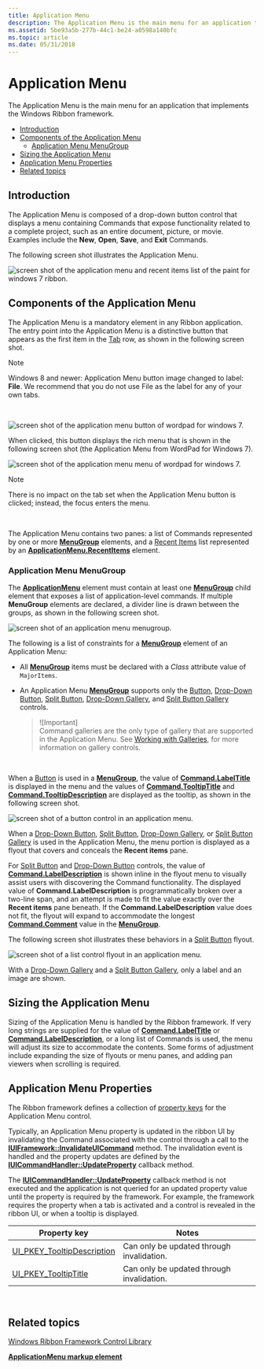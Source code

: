 ```yaml
---
title: Application Menu
description: The Application Menu is the main menu for an application that implements the Windows Ribbon framework.
ms.assetid: 5be93a5b-277b-44c1-be24-a0598a140bfc
ms.topic: article
ms.date: 05/31/2018
---
```


# Application Menu

The Application Menu is the main menu for an application that implements the Windows Ribbon framework.

-   [Introduction](#introduction)
-   [Components of the Application Menu](#components-of-the-application-menu)
    -   [Application Menu MenuGroup](#application-menu-menugroup)
-   [Sizing the Application Menu](#sizing-the-application-menu)
-   [Application Menu Properties](#application-menu-properties)
-   [Related topics](#related-topics)

## Introduction

The Application Menu is composed of a drop-down button control that displays a menu containing Commands that expose functionality related to a complete project, such as an entire document, picture, or movie. Examples include the **New**, **Open**, **Save**, and **Exit** Commands.

The following screen shot illustrates the Application Menu.

![screen shot of the application menu and recent items list of the paint for windows 7 ribbon.](images/controls/recentitems.png)

## Components of the Application Menu

The Application Menu is a mandatory element in any Ribbon application. The entry point into the Application Menu is a distinctive button that appears as the first item in the [Tab](windowsribbon-controls-tab.md) row, as shown in the following screen shot.

> [!Note]  
> Windows 8 and newer: Application Menu button image changed to label: **File**. We recommend that you do not use File as the label for any of your own tabs.

 

![screen shot of the application menu button of wordpad for windows 7.](images/overviews/applicationmenu-button.png)

When clicked, this button displays the rich menu that is shown in the following screen shot (the Application Menu from WordPad for Windows 7).

![screen shot of the application menu menu of wordpad for windows 7.](images/overviews/applicationmenu-menu.png)

> [!Note]  
> There is no impact on the tab set when the Application Menu button is clicked; instead, the focus enters the menu.

 

The Application Menu contains two panes: a list of Commands represented by one or more [**MenuGroup**](windowsribbon-element-menugroup.md) elements, and a [Recent Items](windowsribbon-controls-recentitems.md) list represented by an [**ApplicationMenu.RecentItems**](windowsribbon-element-applicationmenu-recentitems.md) element.

### Application Menu MenuGroup

The [**ApplicationMenu**](windowsribbon-element-applicationmenu.md) element must contain at least one [**MenuGroup**](windowsribbon-element-menugroup.md) child element that exposes a list of application-level commands. If multiple **MenuGroup** elements are declared, a divider line is drawn between the groups, as shown in the following screen shot.

![screen shot of an application menu menugroup.](images/overviews/applicationmenu-menugroup.png)

The following is a list of constraints for a [**MenuGroup**](windowsribbon-element-menugroup.md) element of an Application Menu:

-   All [**MenuGroup**](windowsribbon-element-menugroup.md) items must be declared with a *Class* attribute value of `MajorItems`.
-   An Application Menu [**MenuGroup**](windowsribbon-element-menugroup.md) supports only the [Button](windowsribbon-controls-button.md), [Drop-Down Button](windowsribbon-controls-dropdownbutton.md), [Split Button](windowsribbon-controls-splitbutton.md), [Drop-Down Gallery](windowsribbon-controls-dropdowngallery.md), and [Split Button Gallery](windowsribbon-controls-splitbuttongallery.md) controls.
    > ![Important]  
    > Command galleries are the only type of gallery that are supported in the Application Menu. See [Working with Galleries](./ribbon-controls-galleries.md), for more information on gallery controls.

     

When a [Button](windowsribbon-controls-button.md) is used in a [**MenuGroup**](windowsribbon-element-menugroup.md), the value of [**Command.LabelTitle**](windowsribbon-element-command-labeltitle.md) is displayed in the menu and the values of [**Command.TooltipTitle**](windowsribbon-element-command-tooltiptitle.md) and [**Command.TooltipDescription**](windowsribbon-element-command-tooltipdescription.md) are displayed as the tooltip, as shown in the following screen shot.

![screen shot of a button control in an application menu.](images/overviews/applicationmenu-menubutton.png)

When a [Drop-Down Button](windowsribbon-controls-dropdownbutton.md), [Split Button](windowsribbon-controls-splitbutton.md), [Drop-Down Gallery](windowsribbon-controls-dropdowngallery.md), or [Split Button Gallery](windowsribbon-controls-splitbuttongallery.md) is used in the Application Menu, the menu portion is displayed as a flyout that covers and conceals the **Recent items** pane.

For [Split Button](windowsribbon-controls-splitbutton.md) and [Drop-Down Button](windowsribbon-controls-dropdownbutton.md) controls, the value of [**Command.LabelDescription**](windowsribbon-element-command-labeldescription.md) is shown inline in the flyout menu to visually assist users with discovering the Command functionality. The displayed value of **Command.LabelDescription** is programmatically broken over a two-line span, and an attempt is made to fit the value exactly over the **Recent items** pane beneath. If the **Command.LabelDescription** value does not fit, the flyout will expand to accommodate the longest [**Command.Comment**](windowsribbon-element-command-comment.md) value in the [**MenuGroup**](windowsribbon-element-menugroup.md).

The following screen shot illustrates these behaviors in a [Split Button](windowsribbon-controls-splitbutton.md) flyout.

![screen shot of a list control flyout in an application menu.](images/overviews/applicationmenu-menuflyout.png)

With a [Drop-Down Gallery](windowsribbon-controls-dropdowngallery.md) and a [Split Button Gallery](windowsribbon-controls-splitbuttongallery.md), only a label and an image are shown.

## Sizing the Application Menu

Sizing of the Application Menu is handled by the Ribbon framework. If very long strings are supplied for the value of [**Command.LabelTitle**](windowsribbon-element-command-labeltitle.md) or [**Command.LabelDescription**](windowsribbon-element-command-labeldescription.md), or a long list of Commands is used, the menu will adjust its size to accommodate the contents. Some forms of adjustment include expanding the size of flyouts or menu panes, and adding pan viewers when scrolling is required.

## Application Menu Properties

The Ribbon framework defines a collection of [property keys](windowsribbon-reference-properties.md) for the Application Menu control.

Typically, an Application Menu property is updated in the ribbon UI by invalidating the Command associated with the control through a call to the [**IUIFramework::InvalidateUICommand**](/windows/desktop/api/uiribbon/nf-uiribbon-iuiframework-invalidateuicommand) method. The invalidation event is handled and the property updates are defined by the [**IUICommandHandler::UpdateProperty**](/windows/desktop/api/uiribbon/nf-uiribbon-iuicommandhandler-updateproperty) callback method.

The [**IUICommandHandler::UpdateProperty**](/windows/desktop/api/uiribbon/nf-uiribbon-iuicommandhandler-updateproperty) callback method is not executed and the application is not queried for an updated property value until the property is required by the framework. For example, the framework requires the property when a tab is activated and a control is revealed in the ribbon UI, or when a tooltip is displayed.



| Property key                                                                                     | Notes                                     |
|--------------------------------------------------------------------------------------------------|-------------------------------------------|
| [UI\_PKEY\_TooltipDescription](windowsribbon-reference-properties-uipkey-tooltipdescription.md) | Can only be updated through invalidation. |
| [UI\_PKEY\_TooltipTitle](windowsribbon-reference-properties-uipkey-tooltiptitle.md)             | Can only be updated through invalidation. |



 

## Related topics

<dl> <dt>

[Windows Ribbon Framework Control Library](windowsribbon-controls-entry.md)
</dt> <dt>

[**ApplicationMenu markup element**](windowsribbon-element-applicationmenu.md)
</dt> </dl>

 

 